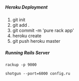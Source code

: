 ##### Heroku Deployment
1. git init
2. git add .
3. git commit -m 'pure rack app'
4. heroku create
5. git push heroku master

##### Running Rails Server
`rackup -p 9000`

`shotgun --port=6000 config.ru`
